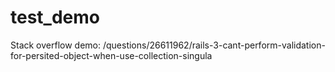 test_demo
=========

Stack overflow demo: /questions/26611962/rails-3-cant-perform-validation-for-persited-object-when-use-collection-singula
